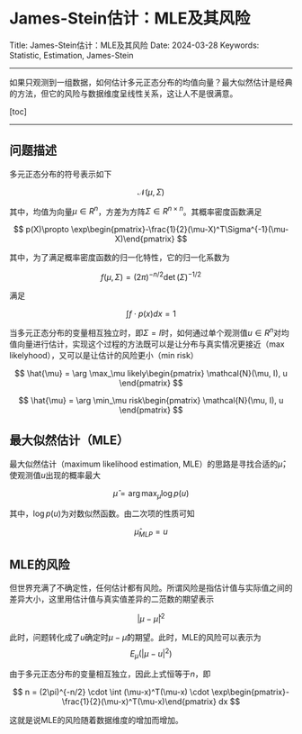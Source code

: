 # James-Stein估计：MLE及其风险

Title: James-Stein估计：MLE及其风险
Date: 2024-03-28
Keywords: Statistic, Estimation, James-Stein

---

如果只观测到一组数据，如何估计多元正态分布的均值向量？最大似然估计是经典的方法，但它的风险与数据维度呈线性关系，这让人不是很满意。

[toc]

---

## 问题描述

多元正态分布的符号表示如下

$$
\mathcal{N}(\mu, \Sigma)
$$

其中，均值为向量$\mu \in R^n$，方差为方阵$\Sigma\in R^{n\times n}$。其概率密度函数满足

$$
p(X)\propto \exp\begin{pmatrix}-\frac{1}{2}(\mu-X)^T\Sigma^{-1}(\mu-X)\end{pmatrix}
$$

其中，为了满足概率密度函数的归一化特性，它的归一化系数为

$$
f(\mu, \Sigma)=(2\pi)^{-n/2} \det(\Sigma)^{-1/2}
$$

满足

$$
\int f \cdot p(x) dx = 1
$$

当多元正态分布的变量相互独立时，即$\Sigma = I$时，如何通过单个观测值$u\in R^n$对均值向量进行估计，实现这个过程的方法既可以是让分布与真实情况更接近（max likelyhood），又可以是让估计的风险更小（min risk）

$$
\hat{\mu} = \arg \max_\mu likely\begin{pmatrix}
\mathcal{N}(\mu, I), u
\end{pmatrix}
$$

$$
\hat{\mu} = \arg \min_\mu risk\begin{pmatrix}
\mathcal{N}(\mu, I), u
\end{pmatrix}
$$

## 最大似然估计（MLE）

最大似然估计（maximum likelihood estimation, MLE）的思路是寻找合适的$\hat{\mu}$，使观测值$u$出现的概率最大

$$
\hat{\mu} = \arg \max_{\mu} \log p(u)
$$

其中，$\log p(u)$为对数似然函数。由二次项的性质可知

$$
\hat{\mu}_{MLP} = u
$$

## MLE的风险

但世界充满了不确定性，任何估计都有风险。所谓风险是指估计值与实际值之间的差异大小，这里用估计值与真实值差异的二范数的期望表示

$$
\vert \mu - \hat{\mu} \vert^2
$$

此时，问题转化成了$u$确定时$\mu - \hat{\mu}$的期望。此时，MLE的风险可以表示为
$$
E_\mu(\vert \mu - u \vert^2)
$$

由于多元正态分布的变量相互独立，因此上式恒等于$n$，即

$$
n = (2\pi)^{-n/2} \cdot \int (\mu-x)^T(\mu-x) \cdot \exp\begin{pmatrix}-\frac{1}{2}(\mu-x)^T(\mu-x)\end{pmatrix} dx
$$

这就是说MLE的风险随着数据维度的增加而增加。
